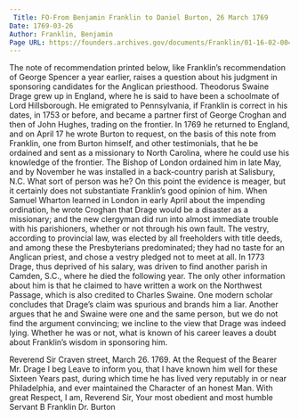 ```yaml
---
 Title: FO-From Benjamin Franklin to Daniel Burton, 26 March 1769
Date: 1769-03-26
Author: Franklin, Benjamin
Page URL: https://founders.archives.gov/documents/Franklin/01-16-02-0044
---
```


The note of recommendation printed below, like Franklin’s recommendation of George Spencer a year earlier, raises a question about his judgment in sponsoring candidates for the Anglican priesthood. Theodorus Swaine Drage grew up in England, where he is said to have been a schoolmate of Lord Hillsborough. He emigrated to Pennsylvania, if Franklin is correct in his dates, in 1753 or before, and became a partner first of George Croghan and then of John Hughes, trading on the frontier. In 1769 he returned to England, and on April 17 he wrote Burton to request, on the basis of this note from Franklin, one from Burton himself, and other testimonials, that he be ordained and sent as a missionary to North Carolina, where he could use his knowledge of the frontier. The Bishop of London ordained him in late May, and by November he was installed in a back-country parish at Salisbury, N.C.
What sort of person was he? On this point the evidence is meager, but it certainly does not substantiate Franklin’s good opinion of him. When Samuel Wharton learned in London in early April about the impending ordination, he wrote Croghan that Drage would be a disaster as a missionary; and the new clergyman did run into almost immediate trouble with his parishioners, whether or not through his own fault. The vestry, according to provincial law, was elected by all freeholders with title deeds, and among these the Presbyterians predominated; they had no taste for an Anglican priest, and chose a vestry pledged not to meet at all. In 1773 Drage, thus deprived of his salary, was driven to find another parish in Camden, S.C., where he died the following year.
The only other information about him is that he claimed to have written a work on the Northwest Passage, which is also credited to Charles Swaine. One modern scholar concludes that Drage’s claim was spurious and brands him a liar. Another argues that he and Swaine were one and the same person, but we do not find the argument convincing; we incline to the view that Drage was indeed lying. Whether he was or not, what is known of his career leaves a doubt about Franklin’s wisdom in sponsoring him.
 
Reverend Sir
Craven street, March 26. 1769.
At the Request of the Bearer Mr. Drage I beg Leave to inform you, that I have known him well for these Sixteen Years past, during which time he has lived very reputably in or near Philadelphia, and ever maintained the Character of an honest Man. With great Respect, I am, Reverend Sir, Your most obedient and most humble Servant
B Franklin
Dr. Burton

